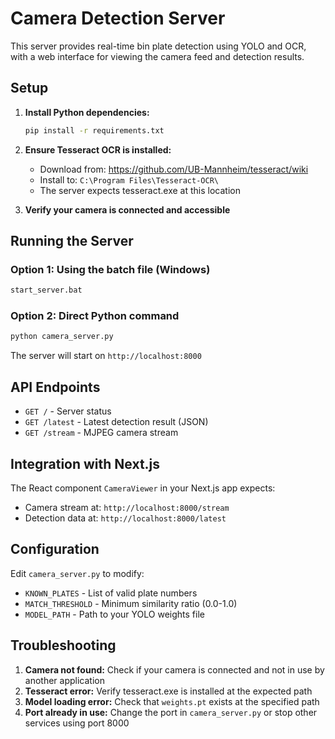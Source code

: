 # Camera Detection Server

This server provides real-time bin plate detection using YOLO and OCR, with a web interface for viewing the camera feed and detection results.

## Setup

1. **Install Python dependencies:**
   ```bash
   pip install -r requirements.txt
   ```

2. **Ensure Tesseract OCR is installed:**
   - Download from: https://github.com/UB-Mannheim/tesseract/wiki
   - Install to: `C:\Program Files\Tesseract-OCR\`
   - The server expects tesseract.exe at this location

3. **Verify your camera is connected and accessible**

## Running the Server

### Option 1: Using the batch file (Windows)
```bash
start_server.bat
```

### Option 2: Direct Python command
```bash
python camera_server.py
```

The server will start on `http://localhost:8000`

## API Endpoints

- `GET /` - Server status
- `GET /latest` - Latest detection result (JSON)
- `GET /stream` - MJPEG camera stream

## Integration with Next.js

The React component `CameraViewer` in your Next.js app expects:
- Camera stream at: `http://localhost:8000/stream`
- Detection data at: `http://localhost:8000/latest`

## Configuration

Edit `camera_server.py` to modify:
- `KNOWN_PLATES` - List of valid plate numbers
- `MATCH_THRESHOLD` - Minimum similarity ratio (0.0-1.0)
- `MODEL_PATH` - Path to your YOLO weights file

## Troubleshooting

1. **Camera not found:** Check if your camera is connected and not in use by another application
2. **Tesseract error:** Verify tesseract.exe is installed at the expected path
3. **Model loading error:** Check that `weights.pt` exists at the specified path
4. **Port already in use:** Change the port in `camera_server.py` or stop other services using port 8000 